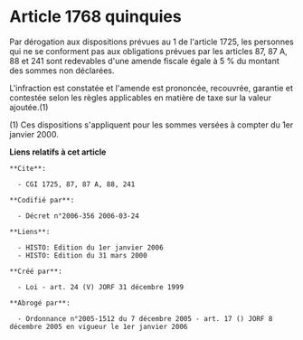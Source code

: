# Article 1768 quinquies

Par dérogation aux dispositions prévues au 1 de l'article 1725, les personnes qui ne se conforment pas aux obligations
prévues par les articles 87, 87 A, 88 et 241 sont redevables d'une amende fiscale égale à 5 % du montant des sommes non
déclarées.

L'infraction est constatée et l'amende est prononcée, recouvrée, garantie et contestée selon les règles applicables en
matière de taxe sur la valeur ajoutée.(1)

(1) Ces dispositions s'appliquent pour les sommes versées à compter du 1er janvier 2000.

**Liens relatifs à cet article**

	**Cite**:

	  - CGI 1725, 87, 87 A, 88, 241

	**Codifié par**:

	  - Décret n°2006-356 2006-03-24

	**Liens**:

	  - HISTO: Edition du 1er janvier 2006
	  - HISTO: Edition du 31 mars 2000

	**Créé par**:

	  - Loi - art. 24 (V) JORF 31 décembre 1999

	**Abrogé par**:

	  - Ordonnance n°2005-1512 du 7 décembre 2005 - art. 17 () JORF 8 décembre 2005 en vigueur le 1er janvier 2006
